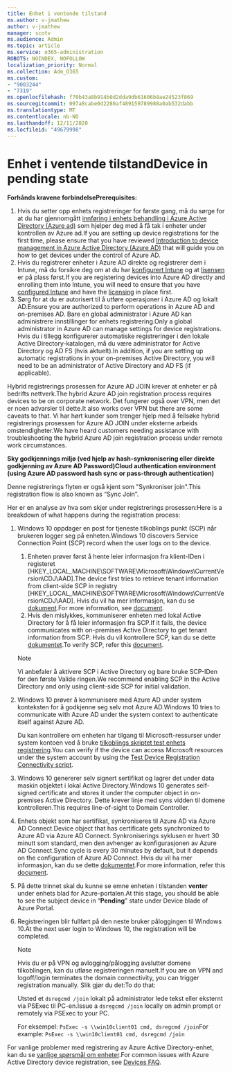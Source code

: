 ```yaml
---
title: Enhet i ventende tilstand
ms.author: v-jmathew
author: v-jmathew
manager: scotv
ms.audience: Admin
ms.topic: article
ms.service: o365-administration
ROBOTS: NOINDEX, NOFOLLOW
localization_priority: Normal
ms.collection: Adm_O365
ms.custom:
- "9003244"
- "7319"
ms.openlocfilehash: f70b43a8b914b0d2dda9db61606b8ae24523f869
ms.sourcegitcommit: 097a8cabe0d2280af489159789988a0ab532dabb
ms.translationtype: MT
ms.contentlocale: nb-NO
ms.lasthandoff: 12/11/2020
ms.locfileid: "49679998"
---
```

# <a name="device-in-pending-state"></a><span data-ttu-id="2b794-102">Enhet i ventende tilstand</span><span class="sxs-lookup"><span data-stu-id="2b794-102">Device in pending state</span></span>

<span data-ttu-id="2b794-103">**Forhånds kravene forbindelse**</span><span class="sxs-lookup"><span data-stu-id="2b794-103">**Prerequisites:**</span></span>

1. <span data-ttu-id="2b794-104">Hvis du setter opp enhets registreringer for første gang, må du sørge for at du har gjennomgått [innføring i enhets behandling i Azure Active Directory (Azure ad)](https://docs.microsoft.com/azure/active-directory/devices/overview?WT.mc_id=Portal-Microsoft_Azure_Support) som hjelper deg med å få tak i enheter under kontrollen av Azure ad.</span><span class="sxs-lookup"><span data-stu-id="2b794-104">If you are setting up device registrations for the first time, please ensure that you have reviewed [Introduction to device management in Azure Active Directory (Azure AD)](https://docs.microsoft.com/azure/active-directory/devices/overview?WT.mc_id=Portal-Microsoft_Azure_Support) that will guide you on how to get devices under the control of Azure AD.</span></span>
2. <span data-ttu-id="2b794-105">Hvis du registrerer enheter i Azure AD direkte og registrerer dem i Intune, må du forsikre deg om at du har [konfigurert Intune](https://docs.microsoft.com/mem/intune/enrollment/device-enrollment?WT.mc_id=Portal-Microsoft_Azure_Support) og at [lisensen](https://docs.microsoft.com/mem/intune/fundamentals/licenses-assign?WT.mc_id=Portal-Microsoft_Azure_Support) er på plass først.</span><span class="sxs-lookup"><span data-stu-id="2b794-105">If you are registering devices into Azure AD directly and enrolling them into Intune, you will need to ensure that you have [configured Intune](https://docs.microsoft.com/mem/intune/enrollment/device-enrollment?WT.mc_id=Portal-Microsoft_Azure_Support) and have the [licensing](https://docs.microsoft.com/mem/intune/fundamentals/licenses-assign?WT.mc_id=Portal-Microsoft_Azure_Support) in place first.</span></span>
3. <span data-ttu-id="2b794-106">Sørg for at du er autorisert til å utføre operasjoner i Azure AD og lokalt AD.</span><span class="sxs-lookup"><span data-stu-id="2b794-106">Ensure you are authorized to perform operations in Azure AD and on-premises AD.</span></span> <span data-ttu-id="2b794-107">Bare en global administrator i Azure AD kan administrere innstillinger for enhets registrering.</span><span class="sxs-lookup"><span data-stu-id="2b794-107">Only a global administrator in Azure AD can manage settings for device registrations.</span></span> <span data-ttu-id="2b794-108">Hvis du i tillegg konfigurerer automatiske registreringer i den lokale Active Directory-katalogen, må du være administrator for Active Directory og AD FS (hvis aktuelt).</span><span class="sxs-lookup"><span data-stu-id="2b794-108">In addition, if you are setting up automatic registrations in your on-premises Active Directory, you will need to be an administrator of Active Directory and AD FS (if applicable).</span></span>

<span data-ttu-id="2b794-109">Hybrid registrerings prosessen for Azure AD JOIN krever at enheter er på bedrifts nettverk.</span><span class="sxs-lookup"><span data-stu-id="2b794-109">The hybrid Azure AD join registration process requires devices to be on corporate network.</span></span> <span data-ttu-id="2b794-110">Det fungerer også over VPN, men det er noen advarsler til dette.</span><span class="sxs-lookup"><span data-stu-id="2b794-110">It also works over VPN but there are some caveats to that.</span></span> <span data-ttu-id="2b794-111">Vi har hørt kunder som trenger hjelp med å feilsøke hybrid registrerings prosessen for Azure AD JOIN under eksterne arbeids omstendigheter.</span><span class="sxs-lookup"><span data-stu-id="2b794-111">We have heard customers needing assistance with troubleshooting the hybrid Azure AD join registration process under remote work circumstances.</span></span>

<span data-ttu-id="2b794-112">**Sky godkjennings miljø (ved hjelp av hash-synkronisering eller direkte godkjenning av Azure AD Password)**</span><span class="sxs-lookup"><span data-stu-id="2b794-112">**Cloud authentication environment (using Azure AD password hash sync or pass-through authentication)**</span></span>

<span data-ttu-id="2b794-113">Denne registrerings flyten er også kjent som "Synkroniser join".</span><span class="sxs-lookup"><span data-stu-id="2b794-113">This registration flow is also known as “Sync Join”.</span></span>

<span data-ttu-id="2b794-114">Her er en analyse av hva som skjer under registrerings prosessen:</span><span class="sxs-lookup"><span data-stu-id="2b794-114">Here is a breakdown of what happens during the registration process:</span></span>

1. <span data-ttu-id="2b794-115">Windows 10 oppdager en post for tjeneste tilkoblings punkt (SCP) når brukeren logger seg på enheten.</span><span class="sxs-lookup"><span data-stu-id="2b794-115">Windows 10 discovers Service Connection Point (SCP) record when the user logs on to the device.</span></span>

    1. <span data-ttu-id="2b794-116">Enheten prøver først å hente leier informasjon fra klient-IDen i registeret [HKEY_LOCAL_MACHINE\SOFTWARE\Microsoft\Windows\CurrentVersion\CDJ\AAD].</span><span class="sxs-lookup"><span data-stu-id="2b794-116">The device first tries to retrieve tenant information from client-side SCP in registry [HKEY_LOCAL_MACHINE\SOFTWARE\Microsoft\Windows\CurrentVersion\CDJ\AAD].</span></span> <span data-ttu-id="2b794-117">Hvis du vil ha mer informasjon, kan du se [dokument](https://docs.microsoft.com/azure/active-directory/devices/hybrid-azuread-join-control).</span><span class="sxs-lookup"><span data-stu-id="2b794-117">For more information, see [document](https://docs.microsoft.com/azure/active-directory/devices/hybrid-azuread-join-control).</span></span>
    1. <span data-ttu-id="2b794-118">Hvis den mislykkes, kommuniserer enheten med lokal Active Directory for å få leier informasjon fra SCP.</span><span class="sxs-lookup"><span data-stu-id="2b794-118">If it fails, the device communicates with on-premises Active Directory to get tenant information from SCP.</span></span> <span data-ttu-id="2b794-119">Hvis du vil kontrollere SCP, kan du se dette [dokumentet](https://docs.microsoft.com/azure/active-directory/devices/hybrid-azuread-join-manual#configure-a-service-connection-point).</span><span class="sxs-lookup"><span data-stu-id="2b794-119">To verify SCP, refer this [document](https://docs.microsoft.com/azure/active-directory/devices/hybrid-azuread-join-manual#configure-a-service-connection-point).</span></span>

    > [!NOTE]
    > <span data-ttu-id="2b794-120">Vi anbefaler å aktivere SCP i Active Directory og bare bruke SCP-IDen for den første Valide ringen.</span><span class="sxs-lookup"><span data-stu-id="2b794-120">We recommend enabling SCP in the Active Directory and only using client-side SCP for initial validation.</span></span>

2. <span data-ttu-id="2b794-121">Windows 10 prøver å kommunisere med Azure AD under system konteksten for å godkjenne seg selv mot Azure AD.</span><span class="sxs-lookup"><span data-stu-id="2b794-121">Windows 10 tries to communicate with Azure AD under the system context to authenticate itself against Azure AD.</span></span>

    <span data-ttu-id="2b794-122">Du kan kontrollere om enheten har tilgang til Microsoft-ressurser under system kontoen ved å bruke [tilkoblings skriptet test enhets registrering](https://gallery.technet.microsoft.com/Test-Device-Registration-3dc944c0).</span><span class="sxs-lookup"><span data-stu-id="2b794-122">You can verify if the device can access Microsoft resources under the system account by using the [Test Device Registration Connectivity script](https://gallery.technet.microsoft.com/Test-Device-Registration-3dc944c0).</span></span>

3. <span data-ttu-id="2b794-123">Windows 10 genererer selv signert sertifikat og lagrer det under data maskin objektet i lokal Active Directory.</span><span class="sxs-lookup"><span data-stu-id="2b794-123">Windows 10 generates self-signed certificate and stores it under the computer object in on-premises Active Directory.</span></span> <span data-ttu-id="2b794-124">Dette krever linje med syns vidden til domene kontrolleren.</span><span class="sxs-lookup"><span data-stu-id="2b794-124">This requires line-of-sight to Domain Controller.</span></span>

4. <span data-ttu-id="2b794-125">Enhets objekt som har sertifikat, synkroniseres til Azure AD via Azure AD Connect.</span><span class="sxs-lookup"><span data-stu-id="2b794-125">Device object that has certificate gets synchronized to Azure AD via Azure AD Connect.</span></span> <span data-ttu-id="2b794-126">Synkroniserings syklusen er hvert 30 minutt som standard, men den avhenger av konfigurasjonen av Azure AD Connect.</span><span class="sxs-lookup"><span data-stu-id="2b794-126">Sync cycle is every 30 minutes by default, but it depends on the configuration of Azure AD Connect.</span></span> <span data-ttu-id="2b794-127">Hvis du vil ha mer informasjon, kan du se dette [dokumentet](https://docs.microsoft.com/azure/active-directory/hybrid/how-to-connect-sync-configure-filtering#organizational-unitbased-filtering).</span><span class="sxs-lookup"><span data-stu-id="2b794-127">For more information, refer this [document](https://docs.microsoft.com/azure/active-directory/hybrid/how-to-connect-sync-configure-filtering#organizational-unitbased-filtering).</span></span>

5. <span data-ttu-id="2b794-128">På dette trinnet skal du kunne se emne enheten i tilstanden **venter** under enhets blad for Azure-portalen.</span><span class="sxs-lookup"><span data-stu-id="2b794-128">At this stage, you should be able to see the subject device in “**Pending**” state under Device blade of Azure Portal.</span></span>

6. <span data-ttu-id="2b794-129">Registreringen blir fullført på den neste bruker påloggingen til Windows 10.</span><span class="sxs-lookup"><span data-stu-id="2b794-129">At the next user login to Windows 10, the registration will be completed.</span></span>

    > [!NOTE]
    > <span data-ttu-id="2b794-130">Hvis du er på VPN og avlogging/pålogging avslutter domene tilkoblingen, kan du utløse registreringen manuelt.</span><span class="sxs-lookup"><span data-stu-id="2b794-130">If you are on VPN and logoff/login terminates the domain connectivity, you can trigger registration manually.</span></span> <span data-ttu-id="2b794-131">Slik gjør du det:</span><span class="sxs-lookup"><span data-stu-id="2b794-131">To do that:</span></span>
    >
    > <span data-ttu-id="2b794-132">Utsted et `dsregcmd /join` lokalt på administrator lede tekst eller eksternt via PSExec til PC-en.</span><span class="sxs-lookup"><span data-stu-id="2b794-132">Issue a `dsregcmd /join` locally on admin prompt or remotely via PSExec to your PC.</span></span>
    >
    > <span data-ttu-id="2b794-133">For eksempel: `PsExec -s \\win10client01 cmd, dsregcmd /join`</span><span class="sxs-lookup"><span data-stu-id="2b794-133">For example: `PsExec -s \\win10client01 cmd, dsregcmd /join`</span></span>

<span data-ttu-id="2b794-134">For vanlige problemer med registrering av Azure Active Directory-enhet, kan du se [vanlige spørsmål om enheter](https://docs.microsoft.com/azure/active-directory/devices/faq).</span><span class="sxs-lookup"><span data-stu-id="2b794-134">For common issues with Azure Active Directory device registration, see [Devices FAQ](https://docs.microsoft.com/azure/active-directory/devices/faq).</span></span>
